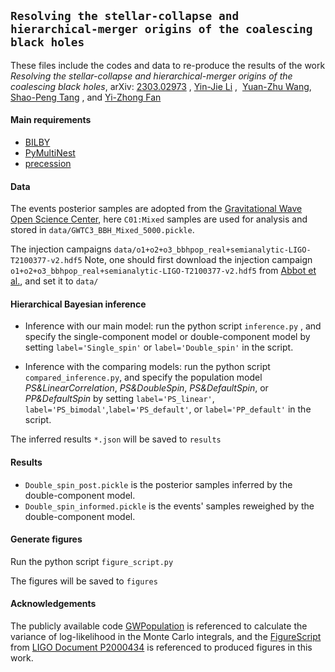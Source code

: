 
## `Resolving the stellar-collapse and hierarchical-merger origins of the coalescing black holes`


These files include the codes and data to re-produce the results of the work  _Resolving the stellar-collapse and hierarchical-merger origins of the coalescing black holes_, arXiv: [2303.02973](https://arxiv.org/abs/2303.02973)
, [Yin-Jie Li](https://inspirehep.net/authors/1838354) ,  [Yuan-Zhu Wang](https://inspirehep.net/authors/1664025),  [Shao-Peng Tang](https://inspirehep.net/authors/1838355) , and [Yi-Zhong Fan](https://inspirehep.net/authors/1040745)

#### Main requirements
- [BILBY](https://git.ligo.org/lscsoft/bilby)
- [PyMultiNest](https://johannesbuchner.github.io/PyMultiNest/install.html)
- [precession](https://dgerosa.github.io/precession)

#### Data
The events posterior samples are adopted from the [Gravitational Wave Open Science Center](https://www.gw-openscience.org/eventapi/html/GWTC/), here `C01:Mixed` samples are used for analysis and stored in `data/GWTC3_BBH_Mixed_5000.pickle`. 

The injection campaigns `data/o1+o2+o3_bbhpop_real+semianalytic-LIGO-T2100377-v2.hdf5`
Note, one should first download the injection campaign
`o1+o2+o3_bbhpop_real+semianalytic-LIGO-T2100377-v2.hdf5` from [Abbot et al.](https://doi.org/10.5281/zenodo.5546676), 
and set it to `data/`
  
#### Hierarchical Bayesian inference
- Inference with our main model: run the python script `inference.py` , and specify the single-component model or double-component model by setting `label='Single_spin'` or `label='Double_spin'` in the script.

- Inference with the comparing models: run the python script `compared_inference.py`, and specify the population model *PS&LinearCorrelation*, *PS&DoubleSpin*, *PS&DefaultSpin*, or *PP&DefaultSpin* by setting `label='PS_linear'`, `label='PS_bimodal'`,`label='PS_default'`, or `label='PP_default'` in the script.

The inferred results `*.json` will be saved to `results`

#### Results
- `Double_spin_post.pickle` is the posterior samples inferred by the double-component model.
- `Double_spin_informed.pickle` is the events' samples reweighed by the double-component model.

#### Generate figures
Run the python script `figure_script.py`

The figures will be saved to `figures`
  
#### Acknowledgements
The  publicly available code [GWPopulation](https://github.com/ColmTalbot/gwpopulation) is referenced to calculate the variance of log-likelihood in the Monte Carlo integrals, and the [FigureScript](https://dcc.ligo.org/public/0171/P2000434/003/Produce-Figures.ipynb) from [LIGO Document P2000434](https://dcc.ligo.org/LIGO-P2000434/public) is referenced to produced figures in this work.


  


